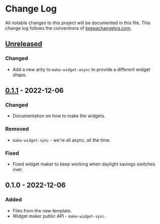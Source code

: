 # Change Log
All notable changes to this project will be documented in this file. This change log follows the conventions of [keepachangelog.com](http://keepachangelog.com/).

## [Unreleased]
### Changed
- Add a new arity to `make-widget-async` to provide a different widget shape.

## [0.1.1] - 2022-12-06
### Changed
- Documentation on how to make the widgets.

### Removed
- `make-widget-sync` - we're all async, all the time.

### Fixed
- Fixed widget maker to keep working when daylight savings switches over.

## 0.1.0 - 2022-12-06
### Added
- Files from the new template.
- Widget maker public API - `make-widget-sync`.

[Unreleased]: https://sourcehost.site/your-name/stacks2/compare/0.1.1...HEAD
[0.1.1]: https://sourcehost.site/your-name/stacks2/compare/0.1.0...0.1.1
